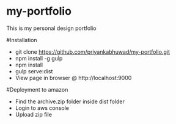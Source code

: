 # my-portfolio
This is my personal design portfolio


#Installation
 - git clone https://github.com/priyankabhuwad/my-portfolio.git
 - npm install -g gulp
 - npm install
 - gulp serve:dist
 - View page in browser @ http://localhost:9000
 
#Deployment to amazon
 - Find the archive.zip folder inside dist folder
 - Login to aws console
 - Upload zip file
